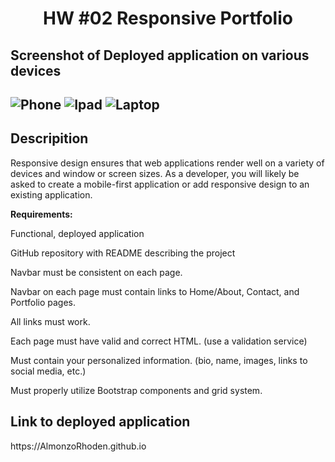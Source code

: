 <h1 align = "center" > HW #02 Responsive Portfolio </h1>

<h2>Screenshot of Deployed application on various devices<h2>
  
![Phone](https://user-images.githubusercontent.com/61447353/98746270-2433e200-2383-11eb-99e2-fe2b072d5d68.png)
![Ipad](https://user-images.githubusercontent.com/61447353/98746283-29912c80-2383-11eb-8160-029212a45973.png)
![Laptop](https://user-images.githubusercontent.com/61447353/98746294-2dbd4a00-2383-11eb-9f01-56a3397ab3e8.png)

<h2> Descripition </h2>

Responsive design ensures that web applications render well on a variety of devices and window or screen sizes. As a developer, you will likely be asked to create a mobile-first application or add responsive design to an existing application.

<strong>Requirements:</strong>

Functional, deployed application

GitHub repository with README describing the project

Navbar must be consistent on each page.

Navbar on each page must contain links to Home/About, Contact, and Portfolio pages.

All links must work.

Each page must have valid and correct HTML. (use a validation service)

Must contain your personalized information. (bio, name, images, links to social media, etc.)

Must properly utilize Bootstrap components and grid system.

<h2> Link to deployed application</h2> https://AlmonzoRhoden.github.io
